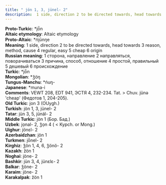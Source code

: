```yaml
---
title: " jön 1, 3, jünel- 2"
description:  1 side, direction 2 to be directed towards, head towards 3 reason, method, cause 4 regular, easy 5 cheap 6 origin
---
```


<strong>Proto-Turkic</strong>:  *jȫn<br>
<strong>Altaic etymology</strong>:  Altaic etymology<br>
<strong> Proto-Altaic</strong>:  *ńi̯ūnŋe<br>
<strong>Meaning</strong>:  1 side, direction 2 to be directed towards, head towards 3 reason, method, cause 4 regular, easy 5 cheap 6 origin<br>
<strong>Russian meaning</strong>:  1 сторона, направление 2 направляться, поворачиваться 3 причина, способ, отношение 4 простой, правильный 5 дешевый 6 происхождение<br>
<strong>Turkic</strong>:  *jȫn<br>
<strong>Mongolian</strong>:  *ǯöŋ<br>
<strong>Tungus-Manchu</strong>:  *ńuŋ-<br>
<strong>Japanese</strong>:  *muna-i<br>
<strong>Comments</strong>:  VEWT 208, EDT 941, ЭСТЯ 4, 232-234. Tat. > Chuv. jünǝ 'cheap' (Федотов 1, 204-205).<br>
<strong>Old Turkic</strong>:  jon 3 (OUygh.)<br>
<strong>Turkish</strong>:  jön 1, 3, jünel- 2<br>
<strong>Tatar</strong>:  jün 3, 5, jünäl- 2<br>
<strong>Middle Turkic</strong>:  jön 1 (Бор. Бад.)<br>
<strong>Uzbek</strong>:  jọnal- 2, ǯọn 4 ( < Kypch. or Mong.)<br>
<strong>Uighur</strong>:  jönɛl- 2<br>
<strong>Azerbaidzhan</strong>:  jön 1<br>
<strong>Turkmen</strong>:  jȫnel- 2<br>
<strong>Kirghiz</strong>:  ǯön 1, 4, 6, ǯönö- 2<br>
<strong>Kazakh</strong>:  žön 1<br>
<strong>Noghai</strong>:  jöne- 2<br>
<strong>Bashkir</strong>:  jün 3, 4, jünɛlɛ- 2<br>
<strong>Balkar</strong>:  ǯöne- 2<br>
<strong>Karaim</strong>:  jöne- 2<br>
<strong>Karakalpak</strong>:  žön 1<br>


